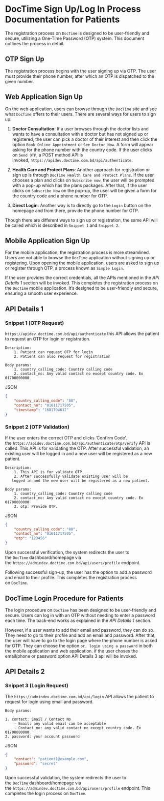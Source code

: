 # DocTime Sign Up/Log In Process Documentation for Patients

The registration process on `DocTime` is designed to be user-friendly and secure, utilizing a One-Time Password (OTP) system. This document outlines the process in detail.

## OTP Sign Up

The registration process begins with the user signing up via OTP. The user must provide their phone number, after which an OTP is dispatched to the given number.

## Web Application Sign Up

On the web application, users can browse through the `DocTime` site and see what `DocTime` offers to their users. There are several ways for users to sign up:

1. **Doctor Consultation**: If a user browses through the doctor lists and wants to have a consultation with a doctor but has not signed up or registered, the user can pick a doctor of their interest and then click the option `Book Online Appointment` or `See Doctor Now`. A form will appear asking for the phone number with the country code. If the user clicks on `Send OTP`, a POST method API is invoked, `https://apidev.doctime.com.bd/api/authenticate`.

2. **Health Care and Protect Plans**: Another approach for registration or sign up is through `DocTime Health Care and Protect Plans`. If the user chooses a plan and clicks on `Subscribe now`, the user will be prompted with a pop-up which has the plans packages. After that, if the user clicks on `Subscribe Now` on the pop-up, the user will be given a form for the country code and a phone number for OTP.

3. **Direct Login**: Another way is to directly go to the `Login` button on the homepage and from there, provide the phone number for OTP.

Though there are different ways to sign up or registration, the same API will be called which is described in `Snippet 1` and `Snippet 2`.

## Mobile Application Sign Up

For the mobile application, the registration process is more streamlined. Users are not able to browse the `DocTime` application without signing up or registering. Upon opening the mobile application, users are asked to sign up or register through OTP, a process known as `Simple Login`.

If the user provides the correct credentials, all the APIs mentioned in the *API Details 1* section will be invoked. This completes the registration process on the `DocTime` mobile application. It’s designed to be user-friendly and secure, ensuring a smooth user experience.

## API Details 1

### Snippet 1 (OTP Request)

`https://apidev.doctime.com.bd/api/authenticate` this API allows the patient to request an OTP for login or registration.

```
Description:
    1. Patient can request OTP for login
    2. Patient can also request for registration

Body params:
    1. country_calling_code: Country calling code
    2. contact_no: Any valid contact no except country code. Ex 01700000000
```

JSON

```json
{
    "country_calling_code": "88",
    "contact_no": "01611717505",
    "timestamp": "1681794612"
}
```

### Snippet 2 (OTP Validation)

If the user enters the correct OTP and clicks ‘Confirm Code’, the `https://apidev.doctime.com.bd/api/authenticate/otp/verify` API is called. This API is for validating the OTP. After successful validation, an existing user will be logged in and a new user will be registered as a new patient.

```
Description:
    1. This API is for validate OTP
    2. After successfully validate existing user will be 
   logged in and the new user will be registered as a new patient.

Body params:
    1. country_calling_code: Country calling code
    2. contact_no: Any valid contact no except country code. Ex 01700000000
    3. otp: Provide OTP.
```

JSON

```json
{
    "country_calling_code": "88",
    "contact_no": "01611717505",
    "otp": "123456"
}
```

Upon successful verification, the system redirects the user to the `DocTime` dashboard/homepage via the `https://admindev.doctime.com.bd/api/users/profile` endpoint.

Following successful sign-up, the user has the option to add a password and email to their profile. This completes the registration process on `DocTime`.

## DocTime Login Procedure for Patients

The login procedure on `DocTime` has been designed to be user-friendly and secure. Users can log in with an OTP without needing to enter a password each time. The back-end works as explained in the *API Details 1* section.

However, if a user wants to add their email and password, they can do so. They need to go to their profile and add an email and password. After that, the user will have to go to the login page where the phone number is asked for OTP. They can choose the option `or, login using a password` in both the mobile application and web application. if the user choses the email/phone or password option API Details 3 api will be invoked.

## API Details 2

### Snippet 3 (Login Request)

The `https://admindev.doctime.com.bd/api/login` API allows the patient to request for login using email and password.

```
Body params:

1. contact: Email / Contact No
    - Email: any valid email can be acceptable
    - Contact_no: any valid contact no except country code. Ex 01700000000
2. password: your account password
```

JSON

```json
{
    "contact": "patient1@example.com",
    "password": "secret"
}
```

Upon successful validation, the system redirects the user to the `DocTime` dashboard/homepage via the `https://admindev.doctime.com.bd/api/users/profile` endpoint. This completes the login process on `DocTime`. 
